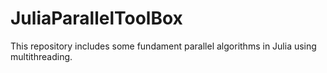 # JuliaParallelToolBox

This repository includes some fundament parallel algorithms in Julia using multithreading.
